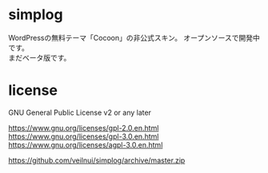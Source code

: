 # simplog
WordPressの無料テーマ「Cocoon」の非公式スキン。
オープンソースで開発中です。  
まだベータ版です。

# license
GNU General Public License v2 or any later

https://www.gnu.org/licenses/gpl-2.0.en.html  
https://www.gnu.org/licenses/gpl-3.0.en.html  
https://www.gnu.org/licenses/agpl-3.0.en.html

https://github.com/veilnui/simplog/archive/master.zip
